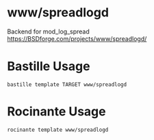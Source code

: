 # www/spreadlogd
Backend for mod_log_spread
https://BSDforge.com/projects/www/spreadlogd/

# Bastille Usage
```shell
bastille template TARGET www/spreadlogd
```

# Rocinante Usage
```shell
rocinante template www/spreadlogd
```
